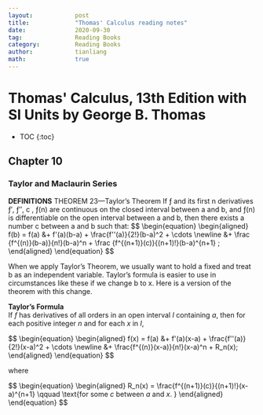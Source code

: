 ```yaml
---
layout:            post
title:             "Thomas' Calculus reading notes"
date:              2020-09-30
tag:               Reading Books
category:          Reading Books
author:            tianliang
math:              true
---
```



# Thomas' Calculus, 13th Edition with SI Units by George B. Thomas


- TOC
{:toc}


## Chapter 10  
### Taylor and Maclaurin Series
**DEFINITIONS**
THEOREM 23—Taylor’s Theorem If ƒ and its first n derivatives ƒ′, ƒ″, c , ƒ(n) are continuous on the closed interval between a and b, and ƒ(n) is differentiable on the open interval between a and b, then there exists a number c between a and b such that: 
\$$
\begin{equation}
 \begin{aligned}
f(b) = f(a) &+ f'(a)(b-a) + \frac{f\'\'(a)}{2!}(b-a)^2 + \cdots \newline
&+ \frac {f^{(n)}(b-a)}{n!}(b-a)^n + \frac {f^{(n+1)}(c)}{(n+1)!}(b-a)^{n+1} ;
 \end{aligned}
\end{equation}
$$

When we apply Taylor’s Theorem, we usually want to hold a fixed and treat b as an independent variable. Taylor’s formula is easier to use in circumstances like these if we change b to x. Here is a version of the theorem with this change.

**Taylor’s Formula**  
If $f$ has derivatives of all orders in an open interval $I$ containing $a$, then for each positive integer $n$ and for each $x$ in $I$,

\$$
\begin{equation}
 \begin{aligned}
f(x) = f(a) &+ f'(a)(x-a) + \frac{f\'\'(a)}{2!}(x-a)^2  + \cdots  \newline
&+ \frac{f^{(n)}(x-a)}{n!}(x-a)^n + R_n(x);
 \end{aligned}
\end{equation}
$$

where

\$$
\begin{equation}
 \begin{aligned}
R_n(x) = \frac{f^{(n+1)}(c)}{(n+1)!}(x-a)^{n+1} \qquad \text{for some $c$ between $a$ and $x$. }
 \end{aligned}
\end{equation}
$$





